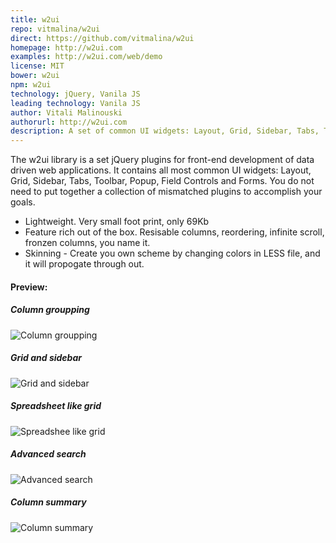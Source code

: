 ```yaml
---
title: w2ui
repo: vitmalina/w2ui
direct: https://github.com/vitmalina/w2ui
homepage: http://w2ui.com
examples: http://w2ui.com/web/demo
license: MIT
bower: w2ui
npm: w2ui
technology: jQuery, Vanila JS
leading technology: Vanila JS
author: Vitali Malinouski
authorurl: http://w2ui.com
description: A set of common UI widgets: Layout, Grid, Sidebar, Tabs, Toolbar, Popup, Field Controls and Forms.
---
```


The w2ui library is a set jQuery plugins for front-end development of data driven web applications. It contains all most common UI widgets: Layout, Grid, Sidebar, Tabs, Toolbar, Popup, Field Controls and Forms. You do not need to put together a collection of mismatched plugins to accomplish your goals.

* Lightweight. Very small foot print, only 69Kb
* Feature rich out of the box. Resisable columns, reordering, infinite scroll, fronzen columns, you name it.
* Skinning - Create you own scheme by changing colors in LESS file, and it will propogate through out.

#### Preview:

##### Column groupping
![Column groupping](/images/libraries/w2ui/w2ui-03.png "Column groupping")

##### Grid and sidebar
![Grid and sidebar](/images/libraries/w2ui/w2ui-02.png "Grid and sidebar")

##### Spreadsheet like grid
![Spreadshee like grid](/images/libraries/w2ui/w2ui-01.png "Spreadshee like grid")

##### Advanced search
![Advanced search](/images/libraries/w2ui/w2ui-04.png "Advanced search")

##### Column summary
![Column summary](/images/libraries/w2ui/w2ui-05.png "Column summary")
